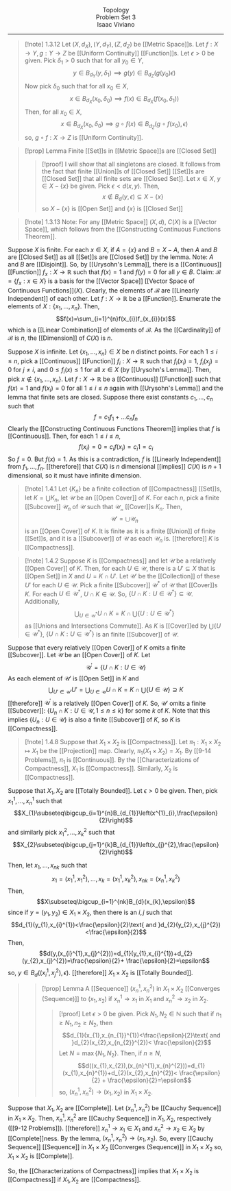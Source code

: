 <p align=center>
Topology <br>
Problem Set 3 <br>
Isaac Viviano
</p>

---

>[!note] 1.3.12
Let $(X,d_{X}),(Y,d_{Y}),(Z,d_{Z})$ be [[Metric Space]]s. Let $f:X \rightarrow Y,g:Y \rightarrow Z$ be [[Uniform Continuity]] [[Function]]s. Let $\epsilon>0$ be given. Pick $\delta_{1}>0$ such that for all $y_{0}\in Y$, $$y\in B_{d_{Y}}(y,\delta_{1})\implies g(y)\in B_{d_{Z}}(g(y_{0})\epsilon)$$Now pick $\delta_{0}$ such that for all $x_{0}\in X$,$$x\in B_{d_{X}}(x_{0},\delta_{0})\implies f(x)\in B_{d_{X}}(f(x_{0},\delta_{1}))$$Then, for all $x_{0}\in X$, $$x\in B_{d_{X}}(x_{0},\delta_{0})\implies g\circ f(x)\in B_{d_{Z}}(g\circ f(x_{0}),\epsilon)$$so, $g\circ f:X \rightarrow Z$ is [[Uniform Continuity]].

>[!prop] Lemma
>Finite [[Set]]s in [[Metric Space]]s are [[Closed Set]]
>>[!proof]
>>I will show that all singletons are closed. It follows from the fact that finite [[Union]]s of [[Closed Set]] [[Set]]s are [[Closed Set]] that all finite sets are [[Closed Set]].
Let $x\in X$, $y\in X-\{x\}$ be given. Pick $\epsilon<d(x,y)$. Then, $$x\notin B_{d}(y,\epsilon)\subseteq X-\{x\}$$so $X-\{x\}$ is [[Open Set]] and $\{x\}$ is [[Closed Set]]

>[!note] 1.3.13
Note: For any [[Metric Space]] $(X,d)$, $C(X)$ is a [[Vector Space]], which follows from the [[Constructing Continuous Functions Theorem]].
>
Suppose $X$ is finite. For each $x\in X$, if $A=\{x\}$ and $B=X-A$, then $A$ and $B$ are [[Closed Set]] as all [[Set]]s are [[Closed Set]] by the lemma. Note: $A$ and $B$ are [[Disjoint]]. So, by [[Urysohn's Lemma]], there is a [[Continuous]] [[Function]] $f_{x}:X \rightarrow\mathbb{R}$ such that $f(x)=1$ and $f(y)=0$ for all $y\in B$. 
Claim: $\mathcal{B}=\{f_{x}:x\in X\}$ is a basis for the [[Vector Space]] [[Vector Space of Continuous Functions]]$(X)$. Clearly, the elements of $\mathcal{B}$ are [[Linearly Independent]] of each other. Let $f:X \rightarrow \mathbb{R}$ be a [[Function]]. Enumerate the elements of $X:\{x_{1},\ldots,x_{n}\}$. Then, $$f(x)=\sum_{i=1}^{n}f(x_{i})f_{x_{i}}(x)$$ which is a [[Linear Combination]] of elements of $\mathcal{B}$. As the [[Cardinality]] of $\mathcal{B}$ is $n$, the [[Dimension]] of $C(X)$ is $n$.
>
Suppose $X$ is infinite. Let $\{x_{1},\ldots,x_{n}\}\in X$ be $n$ distinct points. For each $1≤i≤n$, pick a [[Continuous]] [[Function]] $f_{i}:X \rightarrow \mathbb{R}$ such that $f_{i}(x_{i})=1$, $f_{i}(x_{j})=0$ for $j≠i$, and $0≤f_{i}(x)≤1$ for all $x\in X$ (by [[Urysohn's Lemma]]. Then, pick $x\notin\{x_{1},\ldots,x_{n}\}$. Let $f:X \rightarrow \mathbb{R}$ be a [[Continuous]] [[Function]] such that $f(x)=1$ and $f(x_{i})=0$ for all $1≤i≤n$ again with [[Urysohn's Lemma]] and the lemma that finite sets are closed. Suppose there exist constants $c_{1},\ldots,c_{n}$ such that $$f=c_{1}f_{1}+\ldots c_{n}f_{n}$$Clearly the [[Constructing Continuous Functions Theorem]] implies that $f$ is [[Continuous]]. Then, for each $1≤i≤n$, $$f(x_{i})=0=c_{i}f(x_{i})=c_{i}1=c_{i}$$So $f=0$. But $f(x)=1$. As this is a contradiction, $f$ is [[Linearly Independent]] from $f_{1},\ldots,f_{n}$. [[therefore]] that $C(X)$ is $n$ dimensional [[implies]] $C(X)$ is $n+1$ dimensional, so it must have infinite dimension.

>[!note] 1.4.1
Let $\{K_{n}\}$ be a finite collection of [[Compactness]] [[Set]]s, let $K=\bigcup K_{n}$, let $\mathcal{U}$ be an [[Open Cover]] of $K$. For each $n$, pick a finite [[Subcover]] $\mathcal{U}_{n}$ of $\mathcal{U}$ such that $\mathcal{U_{n}}$ [[Cover]]s $K_{n}$. Then, $$\mathcal{U}'=\bigcup \mathcal{U}_{n}$$is an [[Open Cover]] of $K$. It is finite as it is a finite [[Union]] of finite [[Set]]s, and it is a [[Subcover]] of $\mathcal{U}$ as each $\mathcal{U}_{n}$ is. [[therefore]] $K$ is [[Compactness]].

>[!note] 1.4.2
Suppose $K$ is [[Compactness]] and let $\mathcal{U}$ be a relatively [[Open Cover]] of $K$. Then, for each $U\in \mathcal{U}$, there is a $U'\subseteq X$ that is [[Open Set]] in $X$ and $U=K\cap U'$. Let $\mathcal{U}'$ be the [[Collection]] of these $U'$ for each $U\in \mathcal{U}$. Pick a finite [[Subcover]] $\mathcal{U}^{*}$ of $\mathcal{U}$ that [[Cover]]s $K$. For each $U\in \mathcal{U}^{*}$, $U\cap K\in \mathcal{U}$. So, $\{U\cap K:U\in \mathcal{U}^*\}\subseteq \mathcal{U}$. Additionally, $$\bigcup_{U\in \mathcal{U}^{*}}U\cap K=K\cap \bigcup\{U:U\in \mathcal{U}^*\}$$as [[Unions and Intersections Commute]]. As $K$ is [[Cover]]ed by $\bigcup \{U\in \mathcal{U}^{*}\}$, $\{U\cap K:U\in \mathcal{U}^{*}\}$ is an finite [[Subcover]] of $\mathcal{U}$.
>
Suppose that every relatively [[Open Cover]] of $K$ omits a finite [[Subcover]]. Let $\mathcal{U}$ be an [[Open Cover]] of $K$. Let $$\mathcal{U}^{'}=\{U\cap K:U\in \mathcal{U} \}$$As each element of $\mathcal{U}'$ is [[Open Set]] in $K$ and $$\bigcup_{U'\in \mathcal{U}'}U'=\bigcup_{U\in \mathcal{U}}U\cap K=K\cap \bigcup \{U\in \mathcal{U}\}\supseteq K$$[[therefore]] $\mathcal{U}^{'}$ is a relatively [[Open Cover]] of $K$. So, $\mathcal{U}'$ omits a finite [[Subcover]]: $\{U_{n}\cap K: U\in \mathcal{U},1≤n≤k\}$ for some $k$ of $K$. Note that this implies $\{U_{n}:U\in \mathcal{U}\}$ is also a finite [[Subcover]] of $K$, so $K$ is [[Compactness]].

>[!note] 1.4.8
Suppose that $X_{1}\times X_{2}$ is [[Compactness]]. Let $\pi_{1}:X_{1}\times X_{2}\mapsto X_{1}$ be the [[Projection]] map. Clearly, $\pi_{1}(X_{1}\times X_{2})=X_{1}$. By [[9-14 Problems]], $\pi_{1}$ is [[Continuous]]. By the [[Characterizations of Compactness]], $X_{1}$ is [[Compactness]]. Similarly, $X_{2}$ is [[Compactness]].
>
Suppose that $X_{1},X_{2}$ are [[Totally Bounded]]. Let $\epsilon>0$ be given. Then, pick $x^{1}_{1},\ldots,x^{1}_{n}$ such that $$X_{1}\subseteq\bigcup_{i=1}^{n}B_{d_{1}}\left(x^{1}_{i},\frac{\epsilon}{2}\right)$$and similarly pick $x_{1}^{2},\ldots,x_{k}^{2}$ such that $$X_{2}\subseteq\bigcup_{j=1}^{k}B_{d_{1}}\left(x_{j}^{2},\frac{\epsilon}{2}\right)$$
>
Then, let $x_{1},\ldots,x_{nk}$ such that $$x_{1}=(x_{1}^{1},x_{1}^{2}),...,x_{k}=(x_{1}^{1},x_{k}^{2}),x_{nk}=(x_{n}^{1},x_{k}^{2})$$Then, $$X\subseteq\bigcup_{i=1}^{nk}B_{d}(x_{k},\epsilon)$$since if $y=(y_{1},y_{2})\in X_{1}\times X_{2}$, then there is an $i,j$ such that $$d_{1}(y_{1},x_{i}^{1})<\frac{\epsilon}{2}\text{ and }d_{2}(y_{2},x_{j}^{2})<\frac{\epsilon}{2}$$Then, $$d(y,(x_{i}^{1},x_{j}^{2}))=d_{1}(y_{1},x_{i}^{1})+d_{2}(y_{2},x_{j}^{2})=\frac{\epsilon}{2}+ \frac{\epsilon}{2}=\epsilon$$so, $y\in B_{d}((x_{i}^{1},x_{j}^{2}),\epsilon)$. [[therefore]] $X_{1}\times X_{2}$ is [[Totally Bounded]].
>
>>[!prop] Lemma
A [[Sequence]] $(x_{n}^{1},x_{n}^{2})$ in $X_{1}\times X_{2}$ [[Converges (Sequence)]] to $(x_{1},x_{2})$ if $x_{n}^{1}\rightarrow x_{1}$ in $X_{1}$ and $x_{n}^{2}\rightarrow x_{2}$ in $X_{2}$. 
>>>[!proof]
Let $\epsilon>0$ be given. Pick $N_{1},N_{2}\in \mathbb{N}$ such that if $n_{1}≥N_{1},n_{2}≥N_{2}$, then $$d_{1}(x_{1},x_{n_{1}}^{1})<\frac{\epsilon}{2}\text{ and }d_{2}(x_{2},x_{n_{2}}^{2})< \frac{\epsilon}{2}$$Let $N=\max\{N_{1},N_2\}$. Then, if $n≥N$, $$d((x_{1},x_{2}),(x_{n}^{1},x_{n}^{2}))=d_{1}(x_{1},x_{n}^{1})+d_{2}(x_{2},x_{n}^{2})< \frac{\epsilon}{2} + \frac{\epsilon}{2}=\epsilon$$so, $(x_{n}^{1},x_{n}^{2})\rightarrow (x_{1},x_{2})$ in $X_1\times X_{2}$.
>
Suppose that $X_{1},X_{2}$ are [[Complete]]. Let $(x_{n}^{1},x_{n}^{2})$ be [[Cauchy Sequence]] in $X_{1}\times X_{2}$. Then, $x_n^1,x_n^2$ are [[Cauchy Sequence]] in $X_{1},X_{2}$, respectively ([[9-12 Problems]]). [[therefore]] $x_{n}^{1}\rightarrow x_{1}\in X_{1}$ and $x_{n}^{2}\rightarrow x_{2}\in X_{2}$ by [[Complete]]ness. By the lemma, $(x_{n}^{1},x_{n}^{2})\rightarrow (x_{1},x_{2})$. So, every [[Cauchy Sequence]] [[Sequence]] in $X_{1}\times X_{2}$ [[Converges (Sequence)]] in $X_{1}\times X_{2}$ so, $X_{1}\times X_{2}$ is [[Complete]]. 
>
So, the [[Characterizations of Compactness]] implies that $X_{1}\times X_{2}$ is [[Compactness]] if $X_{1},X_{2}$ are [[Compactness]].

